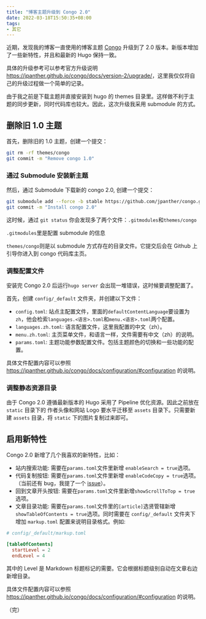 ```yaml
---
title: "博客主题升级到 Congo 2.0"
date: 2022-03-18T15:50:35+08:00
tags:
- 其它
---
```


近期，发现我的博客一直使用的博客主题 [Congo](https://jpanther.github.io/congo/docs/) 升级到了 2.0 版本。新版本增加了一些新特性，并且和最新的 Hugo 保持一致。

具体的升级参考可以参考官方升级说明 <https://jpanther.github.io/congo/docs/version-2/upgrade/>，这里我仅仅将自己的升级过程做一个简单的记录。

由于我之前是下载主题并直接安装到 hugo 的 themes 目录里。这样做不利于主题的同步更新，同时代码库也较大。因此，这次升级我采用 submodule 的方式。

## 删除旧 1.0 主题

首先，删除旧的 1.0 主题，创建一个提交：

```sh
git rm -rf themes/congo
git commit -m "Remove congo 1.0"
```

### 通过 Submodule 安装新主题

然后，通过 Submodule 下载新的 congo 2.0, 创建一个提交：

```sh
git submodule add --force -b stable https://github.com/jpanther/congo.git themes/congo
git commit -m "Install congo 2.0"
```

这时候，通过 `git status` 你会发现多了两个文件：`.gitmodules`和`themes/congo`

`.gitmodules`里是配置 submodule 的信息

`themes/congo`则是以 submodule 方式存在的目录文件。它提交后会在 Github 上引导你进入到 congo 代码库主页。

### 调整配置文件

安装完 Congo 2.0 后运行`hugo server` 会出现一堆错误，这时候要调整配置了。

首先，创建 `config/_default` 文件夹，并创建以下文件：

- `config.toml`: 站点主配置文件，里面的`defaultContentLanguage`要设置为`zh`，他会检索`languages.<语言>.toml`和`menu.<语言>.toml`两个配置。
- `languages.zh.toml`: 语言配置文件，这里我配置的中文（zh）。
- `menu.zh.toml`: 主页菜单文件，和语言一样，文件需要有中文（zh）的说明。
- `params.toml`: 主题功能参数配置文件。包括主题颜色的切换和一些功能的配置。

具体文件配置内容可以参照<https://jpanther.github.io/congo/docs/configuration/#configuration> 的说明。

### 调整静态资源目录

由于 Congo 2.0 遵循最新版本的 Hugo 采用了 Pipeline 优化资源。因此之前放在 `static` 目录下的 作者头像和网站 Logo 要水平迁移至 `assets` 目录下。只需要新建 `assets` 目录，将 `static` 下的图片复制过来即可。

## 启用新特性

Congo 2.0 新增了几个我喜欢的新特性，比如：

- 站内搜索功能: 需要在`params.toml`文件里新增 `enableSearch = true`选项。
- 代码复制按钮: 需要在`params.toml`文件里新增 `enableCodeCopy = true`选项。（当前还有 bug，我提了一个 [issue](https://github.com/jpanther/congo/issues/154)）。
- 回到文章开头按钮: 需要在`params.toml`文件里新增`showScrollToTop = true`选项。
- 文章目录功能: 需要在`params.toml`文件里的`[article]`选贤管辖新增 `showTableOfContents = true`选项。同时需要在 `config/_default` 文件夹下增加 `markup.toml` 配置来说明目录格式。例如:

```toml
# config/_default/markup.toml

[tableOfContents]
  startLevel = 2
  endLevel = 4
```

其中的 Level 是 Markdown 标题标记的需要。它会根据标题级别自动在文章右边新增目录。

具体文件配置内容可以参照<https://jpanther.github.io/congo/docs/configuration/#configuration> 的说明。

（完）
